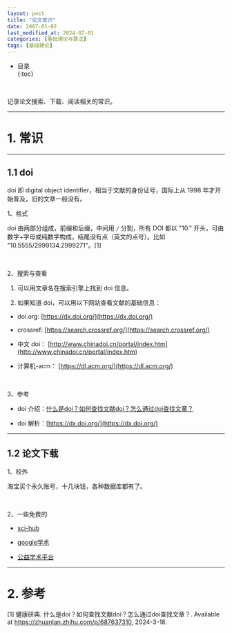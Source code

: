```yaml
---
layout: post
title: "论文常识"
date: 2007-01-02
last_modified_at: 2024-07-01
categories: [基础理论与算法]
tags: [基础理论]
---
```


* 目录  
{:toc}
<br/>

记录论文搜索、下载、阅读相关的常识。     

---

# 1. 常识

---

## 1.1 doi

doi 即 digital object identifier，相当于文献的身份证号，国际上从 1998 年才开始普及，旧的文章一般没有。  

1、格式   

doi 由两部分组成，前缀和后缀，中间用 `/` 分割，所有 DOI 都以 "10." 开头，可由数字+字母或纯数字构成，结尾没有点（英文的点号）。比如 "10.5555/2999134.2999271"。[1]     

<br/>

2、搜索与查看   

1. 可以用文章名在搜索引擎上找到 doi 信息。   

2. 如果知道 doi，可以用以下网站查看文献的基础信息：   

* doi.org: [https://dx.doi.org/](https://dx.doi.org/)

* crossref: [https://search.crossref.org/](https://search.crossref.org/)   

* 中文 doi： [http://www.chinadoi.cn/portal/index.htm](http://www.chinadoi.cn/portal/index.htm)

* 计算机-acm： [https://dl.acm.org/](https://dl.acm.org/)   


<br/>

3、参考     

* doi 介绍：[什么是doi？如何查找文献doi？怎么通过doi查找文章？](https://zhuanlan.zhihu.com/p/687637310)

* doi 解析：[https://dx.doi.org/](https://dx.doi.org/)

---

## 1.2 论文下载

1、校外    

淘宝买个永久账号，十几块钱，各种数据库都有了。   

<br/>

2、一些免费的     

* [sci-hub](https://sci-hub.st/)    

* [google学术](https://scholar.google.com/)   

* [公益学术平台](https://pubscholar.cn/)

---

# 2. 参考

[1] 健康研典​. 什么是doi？如何查找文献doi？怎么通过doi查找文章？. Available at https://zhuanlan.zhihu.com/p/687637310, 2024-3-18.     